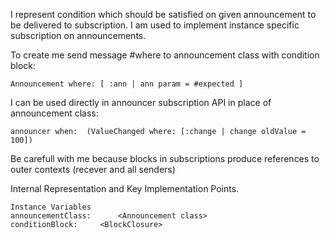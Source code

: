 I represent condition which should be satisfied on given announcement to be delivered to subscription.I am used to implement instance specific subscription on announcements. To create me send message #where to announcement class with condition block:	Announcement where: [ :ann | ann param = #expected ]I can be used directly in announcer subscription API in place of announcement class:	announcer when:  (ValueChanged where: [:change | change oldValue = 100])Be carefull with me because blocks in subscriptions produce references to outer contexts (recever and all senders) Internal Representation and Key Implementation Points.    Instance Variables	announcementClass:		<Announcement class>	conditionBlock:		<BlockClosure>